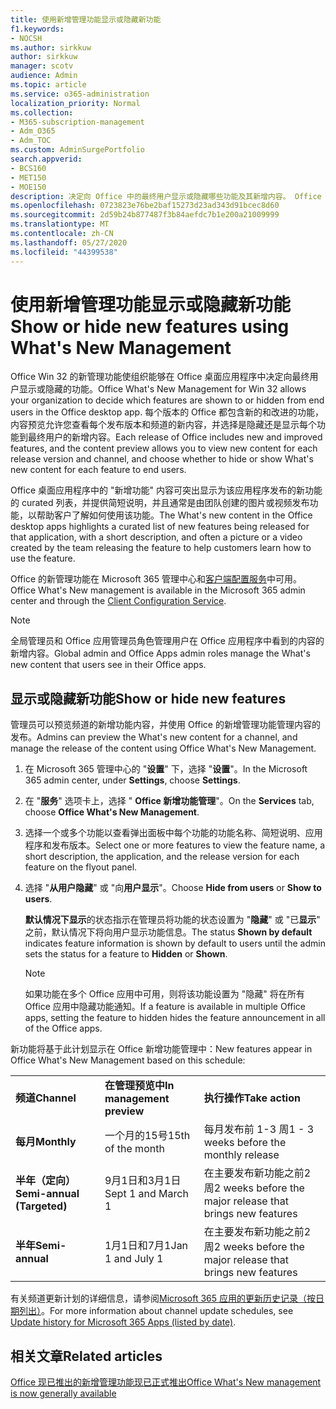 ```yaml
---
title: 使用新增管理功能显示或隐藏新功能
f1.keywords:
- NOCSH
ms.author: sirkkuw
author: sirkkuw
manager: scotv
audience: Admin
ms.topic: article
ms.service: o365-administration
localization_priority: Normal
ms.collection:
- M365-subscription-management
- Adm_O365
- Adm_TOC
ms.custom: AdminSurgePortfolio
search.appverid:
- BCS160
- MET150
- MOE150
description: 决定向 Office 中的最终用户显示或隐藏哪些功能及其新增内容。 Office 桌面应用程序的新管理。
ms.openlocfilehash: 0723823e76be2baf15273d23ad343d91bcec8d60
ms.sourcegitcommit: 2d59b24b877487f3b84aefdc7b1e200a21009999
ms.translationtype: MT
ms.contentlocale: zh-CN
ms.lasthandoff: 05/27/2020
ms.locfileid: "44399538"
---
```

# <a name="show-or-hide-new-features-using-whats-new-management"></a><span data-ttu-id="ad4fd-103">使用新增管理功能显示或隐藏新功能</span><span class="sxs-lookup"><span data-stu-id="ad4fd-103">Show or hide new features using What's New Management</span></span>

<span data-ttu-id="ad4fd-104">Office Win 32 的新管理功能使组织能够在 Office 桌面应用程序中决定向最终用户显示或隐藏的功能。</span><span class="sxs-lookup"><span data-stu-id="ad4fd-104">Office What's New Management for Win 32 allows your organization to decide which features are shown to or hidden from end users in the Office desktop app.</span></span> <span data-ttu-id="ad4fd-105">每个版本的 Office 都包含新的和改进的功能，内容预览允许您查看每个发布版本和频道的新内容，并选择是隐藏还是显示每个功能到最终用户的新增内容。</span><span class="sxs-lookup"><span data-stu-id="ad4fd-105">Each release of Office includes new and improved features, and the content preview allows you to view new content for each release version and channel, and choose whether to hide or show What's new content for each feature to end users.</span></span> 

<span data-ttu-id="ad4fd-106">Office 桌面应用程序中的 "新增功能" 内容可突出显示为该应用程序发布的新功能的 curated 列表，并提供简短说明，并且通常是由团队创建的图片或视频发布功能，以帮助客户了解如何使用该功能。</span><span class="sxs-lookup"><span data-stu-id="ad4fd-106">The What's new content in the Office desktop apps highlights a curated list of new features being released for that application, with a short description, and often a picture or a video created by the team releasing the feature to help customers learn how to use the feature.</span></span> 

<span data-ttu-id="ad4fd-107">Office 的新管理功能在 Microsoft 365 管理中心和[客户端配置服务](https://config.office.com)中可用。</span><span class="sxs-lookup"><span data-stu-id="ad4fd-107">Office What's New management is available in the Microsoft 365 admin center and through the [Client Configuration Service](https://config.office.com).</span></span>

> [!NOTE]
> <span data-ttu-id="ad4fd-108">全局管理员和 Office 应用管理员角色管理用户在 Office 应用程序中看到的内容的新增内容。</span><span class="sxs-lookup"><span data-stu-id="ad4fd-108">Global admin and Office Apps admin roles manage the What's new content that users see in their Office apps.</span></span>

##  <a name="show-or-hide-new-features"></a><span data-ttu-id="ad4fd-109">显示或隐藏新功能</span><span class="sxs-lookup"><span data-stu-id="ad4fd-109">Show or hide new features</span></span> 

<span data-ttu-id="ad4fd-110">管理员可以预览频道的新增功能内容，并使用 Office 的新增管理功能管理内容的发布。</span><span class="sxs-lookup"><span data-stu-id="ad4fd-110">Admins can preview the What's new content for a channel, and manage the release of the content using Office What's New Management.</span></span>

1. <span data-ttu-id="ad4fd-111">在 Microsoft 365 管理中心的 "**设置**" 下，选择 "**设置**"。</span><span class="sxs-lookup"><span data-stu-id="ad4fd-111">In the Microsoft 365 admin center, under **Settings**, choose **Settings**.</span></span>

2. <span data-ttu-id="ad4fd-112">在 "**服务**" 选项卡上，选择 " **Office 新增功能管理**"。</span><span class="sxs-lookup"><span data-stu-id="ad4fd-112">On the **Services** tab, choose **Office What's New Management**.</span></span>

3. <span data-ttu-id="ad4fd-113">选择一个或多个功能以查看弹出面板中每个功能的功能名称、简短说明、应用程序和发布版本。</span><span class="sxs-lookup"><span data-stu-id="ad4fd-113">Select one or more features to view the feature name, a short description, the application, and the release version for each feature on the flyout panel.</span></span>

4. <span data-ttu-id="ad4fd-114">选择 "**从用户隐藏**" 或 "向**用户显示**"。</span><span class="sxs-lookup"><span data-stu-id="ad4fd-114">Choose **Hide from users** or **Show to users**.</span></span>  

    <span data-ttu-id="ad4fd-115">**默认情况下显示**的状态指示在管理员将功能的状态设置为 "**隐藏**" 或 "已**显示**" 之前，默认情况下将向用户显示功能信息。</span><span class="sxs-lookup"><span data-stu-id="ad4fd-115">The status **Shown by default** indicates feature information is shown by default to users until the admin sets the status for a feature to **Hidden** or **Shown**.</span></span>  

    > [!NOTE]
    > <span data-ttu-id="ad4fd-116">如果功能在多个 Office 应用中可用，则将该功能设置为 "隐藏" 将在所有 Office 应用中隐藏功能通知。</span><span class="sxs-lookup"><span data-stu-id="ad4fd-116">If a feature is available in multiple Office apps, setting the feature to hidden hides the feature announcement in all of the Office apps.</span></span>

<span data-ttu-id="ad4fd-117">新功能将基于此计划显示在 Office 新增功能管理中：</span><span class="sxs-lookup"><span data-stu-id="ad4fd-117">New features appear in Office What's New Management based on this schedule:</span></span>

||||
|:-----|:-----|:-----|
|<span data-ttu-id="ad4fd-118">**频道**</span><span class="sxs-lookup"><span data-stu-id="ad4fd-118">**Channel**</span></span> <br/> |<span data-ttu-id="ad4fd-119">**在管理预览中**</span><span class="sxs-lookup"><span data-stu-id="ad4fd-119">**In management preview**</span></span> <br/> |<span data-ttu-id="ad4fd-120">**执行操作**</span><span class="sxs-lookup"><span data-stu-id="ad4fd-120">**Take action**</span></span> <br/> |
|<span data-ttu-id="ad4fd-121">**每月**</span><span class="sxs-lookup"><span data-stu-id="ad4fd-121">**Monthly**</span></span> <br/> |<span data-ttu-id="ad4fd-122">一个月的15号</span><span class="sxs-lookup"><span data-stu-id="ad4fd-122">15th of the month</span></span>  <br/> |<span data-ttu-id="ad4fd-123">每月发布前 1-3 周</span><span class="sxs-lookup"><span data-stu-id="ad4fd-123">1 - 3 weeks before the monthly release</span></span> <br/> |
|<span data-ttu-id="ad4fd-124">**半年（定向）**</span><span class="sxs-lookup"><span data-stu-id="ad4fd-124">**Semi-annual (Targeted)**</span></span> <br/> |<span data-ttu-id="ad4fd-125">9月1日和3月1日</span><span class="sxs-lookup"><span data-stu-id="ad4fd-125">Sept 1 and March 1</span></span> <br/> | <span data-ttu-id="ad4fd-126">在主要发布新功能之前2周</span><span class="sxs-lookup"><span data-stu-id="ad4fd-126">2 weeks before the major release that brings new features</span></span>
|<span data-ttu-id="ad4fd-127">**半年**</span><span class="sxs-lookup"><span data-stu-id="ad4fd-127">**Semi-annual**</span></span> <br/> |<span data-ttu-id="ad4fd-128">1月1日和7月1</span><span class="sxs-lookup"><span data-stu-id="ad4fd-128">Jan 1 and July 1</span></span> <br/> | <span data-ttu-id="ad4fd-129">在主要发布新功能之前2周</span><span class="sxs-lookup"><span data-stu-id="ad4fd-129">2 weeks before the major release that brings new features</span></span><br/> |

<span data-ttu-id="ad4fd-130">有关频道更新计划的详细信息，请参阅[Microsoft 365 应用的更新历史记录（按日期列出）](https://docs.microsoft.com/officeupdates/update-history-office365-proplus-by-date)。</span><span class="sxs-lookup"><span data-stu-id="ad4fd-130">For more information about channel update schedules, see [Update history for Microsoft 365 Apps (listed by date)](https://docs.microsoft.com/officeupdates/update-history-office365-proplus-by-date).</span></span>

## <a name="related-articles"></a><span data-ttu-id="ad4fd-131">相关文章</span><span class="sxs-lookup"><span data-stu-id="ad4fd-131">Related articles</span></span>

[<span data-ttu-id="ad4fd-132">Office 现已推出的新增管理功能现已正式推出</span><span class="sxs-lookup"><span data-stu-id="ad4fd-132">Office What's New management is now generally available</span></span>](https://techcommunity.microsoft.com/t5/microsoft-365-blog/office-what-s-new-management-is-now-generally-available/ba-p/1179954)